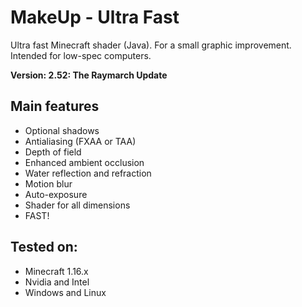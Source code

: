 # MakeUp - Ultra Fast
Ultra fast Minecraft shader (Java). For a small graphic improvement. Intended
for low-spec computers.

**Version: 2.52: The Raymarch Update**

## Main features
* Optional shadows
* Antialiasing (FXAA or TAA)
* Depth of field
* Enhanced ambient occlusion
* Water reflection and refraction
* Motion blur
* Auto-exposure
* Shader for all dimensions
* FAST!

## Tested on:
* Minecraft 1.16.x
* Nvidia and Intel
* Windows and Linux
